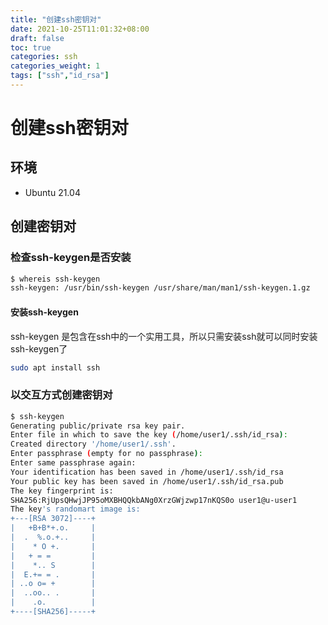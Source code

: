 ```yaml
---
title: "创建ssh密钥对"
date: 2021-10-25T11:01:32+08:00
draft: false
toc: true
categories: ssh
categories_weight: 1
tags: ["ssh","id_rsa"]
---
```


# 创建ssh密钥对

## 环境

* Ubuntu 21.04

## 创建密钥对

### 检查ssh-keygen是否安装

```bash
$ whereis ssh-keygen
ssh-keygen: /usr/bin/ssh-keygen /usr/share/man/man1/ssh-keygen.1.gz
```

#### 安装ssh-keygen

ssh-keygen 是包含在ssh中的一个实用工具，所以只需安装ssh就可以同时安装ssh-keygen了

```bash
sudo apt install ssh
```

### 以交互方式创建密钥对

```bash
$ ssh-keygen
Generating public/private rsa key pair.
Enter file in which to save the key (/home/user1/.ssh/id_rsa): 
Created directory '/home/user1/.ssh'.
Enter passphrase (empty for no passphrase): 
Enter same passphrase again: 
Your identification has been saved in /home/user1/.ssh/id_rsa
Your public key has been saved in /home/user1/.ssh/id_rsa.pub
The key fingerprint is:
SHA256:RjUpsQHwjJP95oMXBHQQkbANg0XrzGWjzwp17nKQS0o user1@u-user1
The key's randomart image is:
+---[RSA 3072]----+
|   +B+B*+.o.     |
|  .  %.o.+..     |
|    * O +.       |
|   + = =         |
|    *.. S        |
|  E.+= = .       |
| ..o o= +        |
|  ..oo.. .       |
|    .o.          |
+----[SHA256]-----+
```

